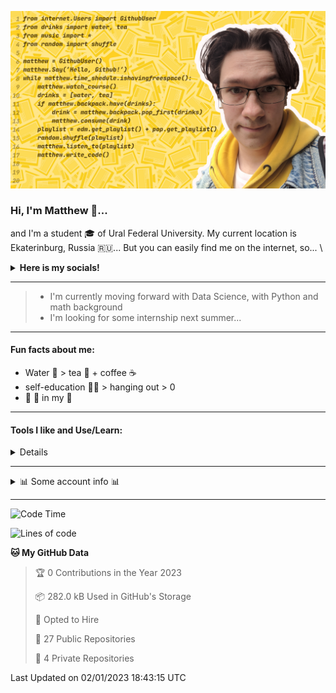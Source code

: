 ![Matthew Savelev Routine :)](./media/github.jpg)

### Hi, I'm Matthew 👋...
and I'm a student 🎓 of Ural Federal University. My current location is Ekaterinburg, Russia 🇷🇺...
But you can easily find me on the internet, so... \

<details>
  <summary><b>Here is my socials!</b></summary>
  <a href="https://www.instagram.com/savmat2/"><img height="22" width="22" align="left" alt="instagram: @savmat2" src="https://unpkg.com/simple-icons@v3/icons/instagram.svg" /></a>
  <a href="mailto:savelevmatthew@gmail.com"><img height="22" width="22" align="left" alt="Mail" src="https://unpkg.com/simple-icons@v3/icons/gmail.svg" /></a>
  <a href="https://t.me/velevass"><img height="22" width="22" align="left" alt="TG" src="https://unpkg.com/simple-icons@v3/icons/telegram.svg" /></a>
  <a href="https://discord.com/users/256709726564253707"><img height="22" width="22" align="left" alt="Discord" src="https://unpkg.com/simple-icons@v3/icons/discord.svg" /></a>
</details>

<hr>

> - I'm currently moving forward with Data Science, with Python and math background
> - I'm looking for some internship next summer...

<hr>

#### Fun facts about me:
- Water 🌊 > tea 🍵 + coffee ☕
- self-education 🧑‍🎓 > hanging out > 0
- 🎹 🎸 in my 💖

<hr>

#### Tools I like and Use/Learn:
<details>
  <a href="https://www.python.org"><img align="left" alt="Python" width="36px" src="https://raw.githubusercontent.com/github/explore/80688e429a7d4ef2fca1e82350fe8e3517d3494d/topics/python/python.png" /></a>
  <a href="https://www.tensorflow.org"><img align="left" alt="TF" width="36px" src="https://raw.githubusercontent.com/github/explore/80688e429a7d4ef2fca1e82350fe8e3517d3494d/topics/tensorflow/tensorflow.png" /></a>
  <a href="https://numpy.org"><img align="left" alt="Numpy" width="36px" src="https://raw.githubusercontent.com/SavelevMatthew/SavelevMatthew/main/media/numpy.png" /></a>
  
  [<img align="left" alt="Keras" width="36px" src="https://raw.githubusercontent.com/SavelevMatthew/SavelevMatthew/main/media/keras.png" />](https://keras.io)
  [<img align="left" alt="Django" width="36px" src="https://raw.githubusercontent.com/github/explore/80688e429a7d4ef2fca1e82350fe8e3517d3494d/topics/django/django.png" />](https://www.djangoproject.com)
  [<img align="left" alt="Qt" width="36px" src="https://raw.githubusercontent.com/github/explore/80688e429a7d4ef2fca1e82350fe8e3517d3494d/topics/qt/qt.png" />](https://www.qt.io)
  [<img align="left" alt="SQL" width="36px" src="https://raw.githubusercontent.com/github/explore/80688e429a7d4ef2fca1e82350fe8e3517d3494d/topics/sql/sql.png" />](https://en.wikipedia.org/wiki/SQL)
  [<img align="left" alt="Git" width="36px" src="https://raw.githubusercontent.com/github/explore/80688e429a7d4ef2fca1e82350fe8e3517d3494d/topics/git/git.png" />](https://git-scm.com)
  [<img align="left" alt="Mac OS" width="36px" src="https://raw.githubusercontent.com/github/explore/80688e429a7d4ef2fca1e82350fe8e3517d3494d/topics/macos/macos.png" />](https://www.apple.com/macos)
  [<img align="left" alt="Windows" width="36px" src="https://raw.githubusercontent.com/github/explore/80688e429a7d4ef2fca1e82350fe8e3517d3494d/topics/windows/windows.png" />](https://www.microsoft.com/en-us/windows/)
  [<img align="left" alt="Android" width="36px" src="https://raw.githubusercontent.com/github/explore/80688e429a7d4ef2fca1e82350fe8e3517d3494d/topics/android/android.png" />](https://www.android.com)
  [<img align="left" alt="C#" width="36px" src="https://raw.githubusercontent.com/github/explore/80688e429a7d4ef2fca1e82350fe8e3517d3494d/topics/csharp/csharp.png" />](https://docs.microsoft.com/en-us/dotnet/csharp/)
  [<img align="left" alt="HTML5" width="36px" src="https://raw.githubusercontent.com/github/explore/80688e429a7d4ef2fca1e82350fe8e3517d3494d/topics/html/html.png" />](https://developer.mozilla.org/en-US/docs/Web/Guide/HTML/HTML5)
  [<img align="left" alt="CSS" width="36px" src="https://raw.githubusercontent.com/github/explore/80688e429a7d4ef2fca1e82350fe8e3517d3494d/topics/css/css.png" />](https://developer.mozilla.org/en-US/docs/Learn/Getting_started_with_the_web/CSS_basics)
  [<img align="left" alt="JS" width="36px" src="https://raw.githubusercontent.com/github/explore/80688e429a7d4ef2fca1e82350fe8e3517d3494d/topics/javascript/javascript.png" />](https://developer.mozilla.org/en-US/docs/Web/JavaScript)
<br/><br/>
[<img align="left" height="36px" src="https://img.shields.io/badge/adobe%20-%23FF0000.svg?&style=for-the-badge&logo=adobe&logoColor=white"/>](https://www.adobe.com)
[<img align="left" height="36px" src="https://img.shields.io/badge/PyTorch%20-%23EE4C2C.svg?&style=for-the-badge&logo=PyTorch&logoColor=white"/>](https://pytorch.org)
[<img align="left" height="36px" src="https://img.shields.io/badge/pandas%20-%23150458.svg?&style=for-the-badge&logo=pandas&logoColor=white"/>](https://pandas.pydata.org)
[<img align="left" height="36px" src="https://img.shields.io/badge/Jupyter%20-%23F37626.svg?&style=for-the-badge&logo=Jupyter&logoColor=white"/>](https://jupyter.org)
</details>

<hr>

<details>
  <summary>📊 Some account info 📊</summary>
  <img align="center" alt="Account Statistics" src="https://github-readme-stats.vercel.app/api?username=SavelevMatthew&hide=issues,contribs&hide_border=true" />
  <br/>
  <img align="center" alt="Language Statistics" src="https://github-readme-stats.vercel.app/api/top-langs/?username=SavelevMatthew&hide_border=true" />
</details>

<hr>

<!--START_SECTION:activity-->
<!--END_SECTION:activity-->
<!--START_SECTION:waka-->
![Code Time](http://img.shields.io/badge/Code%20Time-433%20hrs%2021%20mins-blue)

![Lines of code](https://img.shields.io/badge/From%20Hello%20World%20I%27ve%20Written-753%20Thousand%20lines%20of%20code-blue)

**🐱 My GitHub Data** 

> 🏆 0 Contributions in the Year 2023
 > 
> 📦 282.0 kB Used in GitHub's Storage 
 > 
> 💼 Opted to Hire
 > 
> 📜 27 Public Repositories 
 > 
> 🔑 4 Private Repositories  
 > 

 Last Updated on 02/01/2023 18:43:15 UTC
<!--END_SECTION:waka-->
